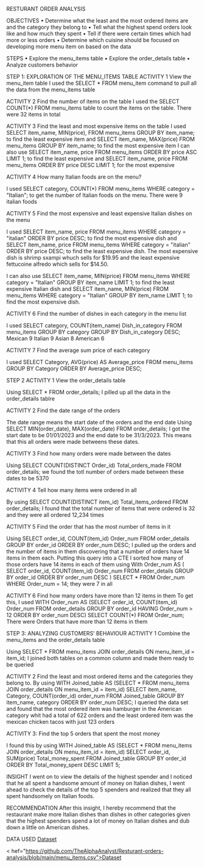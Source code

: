 RESTURANT ORDER ANALYSIS

OBJECTIVES
•	Determine what the least and the most ordered items are and the category they belong to
•	Tell what the highest spend orders look like and how much they spent
•	Tell if there were certain times which had more or less orders
•	Determine which cuisine should be focused on developing more menu item on based on the data

STEPS
•	Explore the menu_items table
•	Explore the order_details table
•	Analyze customers behavior


STEP 1: EXPLORATION OF THE MENU_ITEMS TABLE
ACTIVITY 1
View the menu_item table
I used the SELECT * FROM menu_item command to pull all the data from the menu_items table

ACTIVITY 2
Find the number of items on the table
I used the SELECT COUNT(*) FROM menu_items table to count the items on the table. There were 32 items in total

ACTIVITY 3
Find the least and most expensive items on the table
I used SELECT item_name, MIN(price), FROM menu_items GROUP BY item_name; to find the least expensive item and SELECT item_name, MAX(price) FROM menu_items GROUP BY item_name; to find the most expensive item
I can also use SELECT item_name, price FROM menu_items ORDER BY price ASC LIMIT 1; to find the least expensive and SELECT item_name, price FROM menu_items ORDER BY price DESC LIMIT 1; for the most expensive

ACTIVITY 4
How many Italian foods are on the menu?
	
I used SELECT category, COUNT(*) FROM menu_items WHERE category = "Italian"; to get the number of Italian foods on the menu. There were 9 italian foods

ACTIVITY 5
Find the most expensive and least expensive Italian dishes on the menu

I used SELECT item_name, price FROM menu_items WHERE category = "italian" ORDER BY price DESC; to find the most expensive dish and SELECT item_name, price FROM menu_items WHERE category = "italian" ORDER BY price DESC; to find the least expensive dish. The most expensive dish is shrimp sxampi whuch sells for $19.95 and the least expensive fettucoine alfredo which sells for $14.50. 

I can also use SELECT item_name, MIN(price) FROM menu_items WHERE category = "Italian" GROUP BY item_name LIMIT 1; to find the least expensive Italian dish and SELECT item_name, MIN(price) FROM menu_items WHERE category = "Italian" GROUP BY item_name LIMIT 1; to find the most expensive dish.

ACTIVITY 6
Find the number of  dishes in each category in the menu list

I used SELECT category, COUNT(item_name) Dish_in_category FROM menu_items GROUP BY category GROUP BY Dish_in_category DESC; 
Mexican	9
Italian	9
Asian	8
American	6

ACTIVITY 7
Find the average sum price of each category

I used SELECT Category, AVG(price) AS Average_price FROM menu_items GROUP BY Category ORDER BY Average_price DESC;


STEP 2
ACTIVITY 1
View the order_details table

Using SELECT * FROM order_details; I pilled up all the data in the order_details tablre

ACTIVITY 2
Find the date range of the orders

The date range means the start date of the orders and the end date
Using SELECT MIN(order_date), MAX(order_date) FROM order_details; I got the start date to be 01/01/2023 and the end date to be 31/3/2023. This means that this all orders were made betweens these dates.

ACTIVITY 3
Find how many orders were made between the dates

Using SELECT COUNT(DISTINCT Order_id) Total_orders_made FROM order_details; we found the totl number of orders made between these dates to be 5370

ACTIVITY 4
Tell how many items were ordered in all

By using SELECT COUNT(DISTINCT item_id) Total_items_ordered FROM order_details; I found that the total number of items that were ordered is 32 and they were all ordered 12,234 times

ACTIVITY 5
Find the order that has the most number of items in it

Using SELECT order_id, COUNT(item_id) Order_num FROM order_details GROUP BY order_id ORDER BY order_num DESC; I pulled up the orders and the number of items in them discovering that a number of orders have 14 items in them each. Putting this query into a CTE I sorted how many of those orders have 14 items in each of them using 
With Order_num AS 
(
SELECT order_id, COUNT(item_id) Order_num
FROM order_details
GROUP BY order_id
ORDER BY order_num DESC
)
SELECT *
FROM Order_num 
WHERE Order_num = 14; they were 7 in all 


ACTIVITY 6 
Find how many orders have more than 12 items in them
To get this, I used WITH Order_num AS (SELECT order_id, COUNT(item_id) Order_num FROM order_details GROUP BY order_id HAVING Order_num > 12 ORDER BY order_num DESC) SELECT COUNT(*) FROM Order_num;
There were 
 Orders that have more than  12 items in them


STEP 3: ANALYZING CUSTOMERS’ BEHAVIOUR
ACTIVITY 1
Combine the menu_items and the order_details table

Using SELECT * FROM menu_items JOIN order_details ON menu_item_id = item_id; I joined both tables on a common column and made them ready to be queried

ACTIVITY 2
Find the least and most ordered items and the categories they belong to. 
By using WITH Joined_table AS (SELECT * FROM menu_items JOIN order_details ON menu_item_id = item_id) SELECT item_name, Category, COUNT(order_id) order_num FROM Joined_table GROUP BY item_name, category ORDER BY order_num DESC; I queried the data set and found that the most ordered item was hamburger in the American category whit had a total of 622 orders and the least ordered item was the mexican chicken tacos with just 123 orders

ACTIVITY 3: Find the top 5 orders that spent the most money

I found this by using WITH Joined_table AS (SELECT * FROM menu_items JOIN order_details ON menu_item_id = item_id) SELECT order_id, SUM(price) Total_money_spent FROM Joined_table GROUP BY order_id ORDER BY Total_money_spent DESC LIMIT 5;


INSIGHT
I went on to view the details of the highest spender and I noticed that he all spent a handsome amount of money on Italian dishes, I went ahead to check the details of the top 5 spenders and realized that they all spent handsomely on Italian foods.

RECOMMENDATION
After this insight, I hereby recommend that the restaurant make more Italian dishes than dishes in other categories given that the highest spenders spend a lot of money on Italian dishes and dub down a little on American dishes.



DATA USED 
<a href="https://github.com/TheAlphaAnalyst/Resturant-orders-analysis/blob/main/order_details.csv">Dataset</a>

< hef="https://github.com/TheAlphaAnalyst/Resturant-orders-analysis/blob/main/menu_items.csv">Dataset</a>

